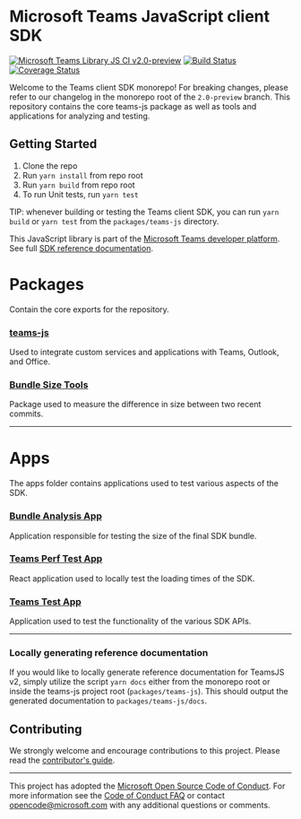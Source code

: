 # Microsoft Teams JavaScript client SDK

[![Microsoft Teams Library JS CI v2.0-preview](https://github.com/OfficeDev/microsoft-teams-library-js/actions/workflows/main.yml/badge.svg?branch=2.0-preview&event=push)](https://github.com/OfficeDev/microsoft-teams-library-js/actions/workflows/main.yml)
[![Build Status](https://office.visualstudio.com/ISS/_apis/build/status/Taos%20Platform/App%20SDK/OfficeDev.microsoft-teams-library-js?branchName=2.0-preview)](https://office.visualstudio.com/ISS/_build/latest?definitionId=17483&branchName=2.0-preview)
[![Coverage Status](https://coveralls.io/repos/github/OfficeDev/microsoft-teams-library-js/badge.svg?branch=2.0-preview)](https://coveralls.io/github/OfficeDev/microsoft-teams-library-js?branch=2.0-preview)

Welcome to the Teams client SDK monorepo! For breaking changes, please refer to our changelog in the monorepo root of the `2.0-preview` branch. This repository contains the core teams-js package as well as tools and applications for analyzing and testing.

## Getting Started

1. Clone the repo
2. Run `yarn install` from repo root
3. Run `yarn build` from repo root
4. To run Unit tests, run `yarn test`

TIP: whenever building or testing the Teams client SDK, you can run `yarn build` or `yarn test` from the `packages/teams-js` directory.

This JavaScript library is part of the [Microsoft Teams developer platform](https://docs.microsoft.com/en-us/microsoftteams/platform/overview?view=msteams-client-js-beta). See full [SDK reference documentation](https://docs.microsoft.com/en-us/javascript/api/overview/msteams-client?view=msteams-client-js-beta).

# Packages

Contain the core exports for the repository.

### [teams-js](./packages/teams-js)

Used to integrate custom services and applications with Teams, Outlook, and Office.

### [Bundle Size Tools](./packages/bundle-size-tools/README.md)

Package used to measure the difference in size between two recent commits.

---

# Apps

The apps folder contains applications used to test various aspects of the SDK.

### [Bundle Analysis App](./apps/bundle/analysis-app/README.md)

Application responsible for testing the size of the final SDK bundle.

### [Teams Perf Test App](./apps/teams-perf-test-app/README.md)

React application used to locally test the loading times of the SDK.

### [Teams Test App](./apps/teams-test-app/README.md)

Application used to test the functionality of the various SDK APIs.

---

### Locally generating reference documentation

If you would like to locally generate reference documentation for TeamsJS v2, simply utilize the script `yarn docs` either from the monorepo root or inside the teams-js project root (`packages/teams-js`). This should output the generated documentation to `packages/teams-js/docs`.

## Contributing

We strongly welcome and encourage contributions to this project. Please read the [contributor's guide](CONTRIBUTING.md).

---

This project has adopted the [Microsoft Open Source Code of Conduct](https://opensource.microsoft.com/codeofconduct/). For more information see the [Code of Conduct FAQ](https://opensource.microsoft.com/codeofconduct/faq/) or contact [opencode@microsoft.com](mailto:opencode@microsoft.com) with any additional questions or comments.
